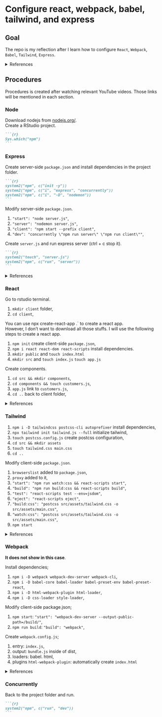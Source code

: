 
# Configure react, webpack, babel, tailwind, and express

## Goal

The repo is my reflection after I learn how to configure `React`,
`Webpack`, `Babel`, `Tailwind`, `Express`.

<details>

<summary> References </summary>
<a href="https://www.youtube.com/watch?v=SBB1YtwODT0">Web Development in
2020 - A complete roadmap</a>

</details>

## Procedures

Procedures is created after watching relevant YouTube videos. Those
links will be mentioned in each section.

### Node

Download nodejs from [nodejs.org/](https://nodejs.org/en/download/).  
Create a RStudio project.

```` markdown
```{r}
Sys.which("npm")
```
````

### Express

Create server-side `package.json` and install dependencies in the
project folder.

```` markdown
```{r}
system2("npm", c("init -y"))
system2("npm", c("i", "express", "concurrently"))
system2("npm", c("i", "-D", "nodemon"))
```
````

Modify server-side `package.json`.

1.  `"start": "node server.js"`,
2.  `"server": "nodemon server.js"`,
3.  `"client": "npm start --prefix client"`,
4.  `"dev": "concurrently \"npm run server\" \"npm run client\""`,

Create `server.js` and run express server (ctrl + c stop it).

```` markdown
```{r}
system2("touch", "server.js")
system2("npm", c("run", "server"))
```
````

<details>

<summary> References </summary>
<a href="https://www.youtube.com/watch?v=L72fhGm1tfE">Express JS Crash
Course 2019</a><br>
<a href="https://www.youtube.com/watch?v=v0t42xBIYIs">React & Express
Starter Pack 2018</a>

</details>

### React

Go to rstudio terminal.

1.  `mkdir client` folder,
2.  `cd client`,

You can use npx create-react-app .\` to create a react app.  
However, I don’t want to download all those stuffs. I will use the
following steps to create a react app.

1.  `npm init` create client-side `package.json`,
2.  `npm i react react-dom react-scripts` install dependencies.
3.  `mkdir public` and `touch index.html`
4.  `mkdir src` and `touch index.js` `touch app.js`

Create components.

1.  `cd src && mkdir components`,
2.  `cd components && touch customers.js`,
3.  `app.js` link to `customers.js`,
4.  `cd ..` back to client folder,

<details>

<summary> References </summary>
<a href="https://www.youtube.com/watch?v=sBws8MSXN7A">React JS Crash
Course 2019</a>

</details>

### Tailwind

1.  `npm i -D tailwindcss postcss-cli autoprefixer` install
    dependencies,
2.  `npx tailwind init tailwind.js --full` initialize tailwind,
3.  `touch postcss.config.js` create postcss configuration,
4.  `cd src && mkdir assets`
5.  `touch tailwind.css main.css`
6.  `cd ..`

Modify client-side `package.json`.

1.  `browserslist` added to `package.json`,
2.  `proxy` added to it,
3.  `"start": "npm run watch:css && react-scripts start"`,
4.  `"build": "npm run build:css && react-scripts build"`,
5.  `"test": "react-scripts test --env=jsdom"`,
6.  `"eject": "react-scripts eject"`,
7.  `"build:css": "postcss src/assets/tailwind.css -o
    src/assets/main.css"`,
8.  `"watch:css": "postcss src/assets/tailwind.css -o
    src/assets/main.css"`,
9.  `npm start`

<details>

<summary> References </summary>
<a href="https://www.youtube.com/watch?v=FiGmAI5e91M">React & Tailwind
CSS 2020</a>

</details>

### Webpack

**It does not show in this case**.

Install dependencies;

1.  `npm i -D webpack webpack-dev-server webpack-cli`,
2.  `npm i -D babel-core babel-loader babel-preset-env
    babel-preset-react`,
3.  `npm i -D html-webpack-plugin html-loader`,
4.  `npm i -D css-loader style-loader`,

Modify client-side package.json;

1.  `npm start`: `"start": "webpack-dev-server
    --output-public-path=/build/"`,
2.  `npm run build`: `"build": "webpack"`,

Create `webpack.config.js`;

1.  entry: `index.js`,  
2.  output: `bundle.js` inside of dist,
3.  loaders: babel. html,  
4.  plugins `html-webpack-plugin`: automatically create `index.html`

<details>

<summary> References </summary>
<a href="https://www.youtube.com/watch?v=deyxI-6C2u4">React & Webpack 4
From Scratch - No CLI</a><br>
<a href="https://www.youtube.com/watch?v=lziuNMk_8eQ">Webpack Crash
Course 2017</a><br>
<a href="https://github.com/babel/babel-loader/issues/616">Cannot find
module ‘babel-preset-env’</a><br>
<a href="https://www.robinwieruch.de/minimal-react-webpack-babel-setup">Set
up React, Webpack, Babel 2019</a><br>
<a href="https://www.valentinog.com/blog/babel/">Tutorial set up React,
webpack, Babel 2020</a>

</details>

### Concurrently

Back to the project folder and run.

```` markdown
```{r}
system2("npm", c("run", "dev"))
```
````
